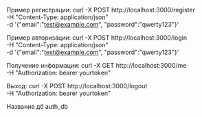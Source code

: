 Пример регистрации:
curl -X POST http://localhost:3000/register \
  -H "Content-Type: application/json" \
  -d '{"email":"test@example.com", "password":"qwerty123"}'
  
Пример авторизации:
curl -X POST http://localhost:3000/login \
  -H "Content-Type: application/json" \
  -d '{"email":"test@example.com", "password":"qwerty123"}'
  
Получение информации:
curl -X GET http://localhost:3000/me \
  -H "Authorization: bearer yourtoken"
  
Выход:
curl -X POST http://localhost:3000/logout \
  -H "Authorization: bearer yourtoken"

Название дб auth_db
